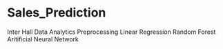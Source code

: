 # Sales_Prediction
Inter Hall Data Analytics
Preprocessing 
Linear Regression
Random Forest
Aritificial Neural Network
